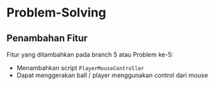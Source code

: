 # Problem-Solving
## Penambahan Fitur 
Fitur yang ditambahkan pada branch 5 atau Problem ke-5:
* Menambahkan script `PlayerMouseController`
* Dapat menggerakan ball / player menggunakan control dari mouse